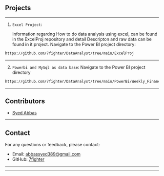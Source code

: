 
## **Projects** 
---
1. `Excel Project`:
   
   Information regardng How to do data analysis using excel, can be found in the ExcelProj repository and detail Descripton and raw data can be found in it project.
   Navigate to the Power BI project directory: 
```bash
https://github.com/7fighter/DataAnalyst/tree/main/ExcelProj
```
---
2. `Powerbi and MySql as data base`:
   Navigate to the Power BI project directory 
```bash
https://github.com/7fighter/DataAnalyst/tree/main/PowerBi/Weekly_Financial-Dashboard
```  
 ---

## **Contributors**  
- [Syed Abbas](https://github.com/7fighter)  
---
## **Contact**  
For any questions or feedback, please contact:  
- Email: abbassyed389@gmail.com  
- GitHub: [7fighter](https://github.com/7fighter)  

---  

---
  
